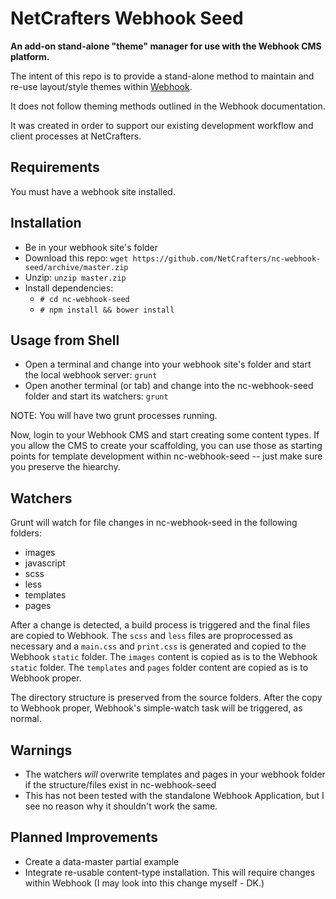 # NetCrafters Webhook Seed
**An add-on stand-alone "theme" manager for use with the Webhook CMS platform.**

The intent of this repo is to provide a stand-alone method to maintain and re-use layout/style themes within [Webhook](http://webhook.com).

It does not follow theming methods outlined in the Webhook documentation.

It was created in order to support our existing development workflow and client processes at NetCrafters.

## Requirements

You must have a webhook site installed.

## Installation

* Be in your webhook site's folder
* Download this repo: ```wget https://github.com/NetCrafters/nc-webhook-seed/archive/master.zip```
* Unzip: ```unzip master.zip```
* Install dependencies:
  * ```# cd nc-webhook-seed```
  * ```# npm install && bower install```

## Usage from Shell

* Open a terminal and change into your webhook site's folder and start the local webhook server: ```grunt```
* Open another terminal (or tab) and change into the nc-webhook-seed folder and start its watchers: ```grunt```

NOTE: You will have two grunt processes running.

Now, login to your Webhook CMS and start creating some content types. If you allow the CMS to create your scaffolding, you can use those as starting points for template development within nc-webhook-seed -- just make sure you preserve the hiearchy.

## Watchers

Grunt will watch for file changes in nc-webhook-seed in the following folders:

* images
* javascript 
* scss 
* less
* templates
* pages

After a change is detected, a build process is triggered and the final files are copied to Webhook. The ```scss``` and ```less``` files are proprocessed as necessary and a ```main.css``` and ``print.css`` is generated and copied to the Webhook ```static``` folder. The ```images``` content is copied as is to the Webhook ```static``` folder. The ```templates``` and ```pages``` folder content are copied as is to Webhook proper.

The directory structure is preserved from the source folders. After the copy to Webhook proper, Webhook's simple-watch task will be triggered, as normal.

## Warnings

* The watchers *will* overwrite templates and pages in your webhook folder if the structure/files exist in nc-webhook-seed
* This has not been tested with the standalone Webhook Application, but I see no reason why it shouldn't work the same.

## Planned Improvements

* Create a data-master partial example
* Integrate re-usable content-type installation. This will require changes within Webhook (I may look into this change myself - DK.)


